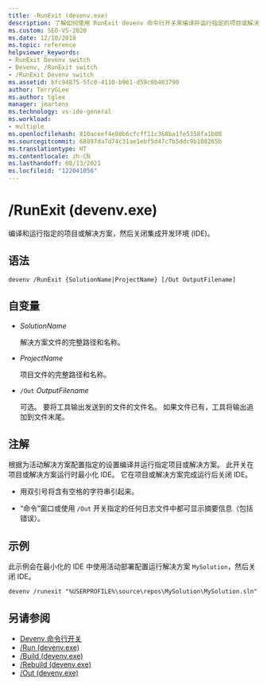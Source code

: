 ```yaml
---
title: -RunExit (devenv.exe)
description: 了解如何使用 RunExit devenv 命令行开关来编译并运行指定的项目或解决方案，然后关闭 IDE。
ms.custom: SEO-VS-2020
ms.date: 12/10/2018
ms.topic: reference
helpviewer_keywords:
- RunExit Devenv switch
- Devenv, /RunExit switch
- /RunExit Devenv switch
ms.assetid: bfc94875-5fc0-4110-b961-d59c0b403790
author: TerryGLee
ms.author: tglee
manager: jmartens
ms.technology: vs-ide-general
ms.workload:
- multiple
ms.openlocfilehash: 810aceef4e88b6cfcff11c368ba1fe5358fa1b00
ms.sourcegitcommit: 68897da7d74c31ae1ebf5d47c7b5ddc9b108265b
ms.translationtype: HT
ms.contentlocale: zh-CN
ms.lasthandoff: 08/13/2021
ms.locfileid: "122041056"
---
```

# <a name="runexit-devenvexe"></a>/RunExit (devenv.exe)

编译和运行指定的项目或解决方案，然后关闭集成开发环境 (IDE)。

## <a name="syntax"></a>语法

```shell
devenv /RunExit {SolutionName|ProjectName} [/Out OutputFilename]
```

## <a name="arguments"></a>自变量

- *SolutionName*

  解决方案文件的完整路径和名称。

- *ProjectName*

  项目文件的完整路径和名称。

- `/Out` *OutputFilename*

  可选。 要将工具输出发送到的文件的文件名。 如果文件已有，工具将输出追加到文件末尾。

## <a name="remarks"></a>注解

根据为活动解决方案配置指定的设置编译并运行指定项目或解决方案。 此开关在项目或解决方案运行时最小化 IDE。 它在项目或解决方案完成运行后关闭 IDE。

- 用双引号将含有空格的字符串引起来。

- “命令”窗口或使用 `/Out` 开关指定的任何日志文件中都可显示摘要信息（包括错误）。

## <a name="example"></a>示例

此示例会在最小化的 IDE 中使用活动部署配置运行解决方案 `MySolution`，然后关闭 IDE。

```
devenv /runexit "%USERPROFILE%\source\repos\MySolution\MySolution.sln"
```

## <a name="see-also"></a>另请参阅

- [Devenv 命令行开关](../../ide/reference/devenv-command-line-switches.md)
- [/Run (devenv.exe)](../../ide/reference/run-devenv-exe.md)
- [/Build (devenv.exe)](../../ide/reference/build-devenv-exe.md)
- [/Rebuild (devenv.exe)](../../ide/reference/rebuild-devenv-exe.md)
- [/Out (devenv.exe)](../../ide/reference/out-devenv-exe.md)
